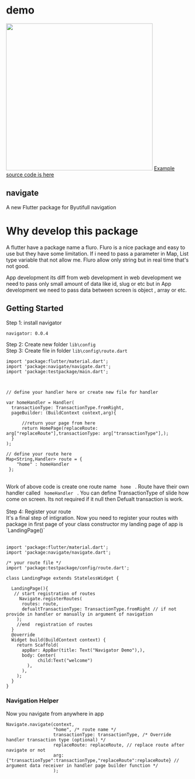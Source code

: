# demo
<img src="https://docs.google.com/uc?export=download&id=1_Dkb2YOfKSrWd3qjkvYw1ka5_qmOWO6Q" height="400" />
<a href="https://github.com/ravipatel147/navigate/tree/master/example"> Example source code is here </a>
<br />

## navigate

A new Flutter package for Byutifull navigation

# Why develop this package

A flutter have a package name a fluro. Fluro is a nice package and easy to use but they have some limitation. If i need to pass a parameter in Map, List type variable that not allow me. Fluro allow only string but in real time that's not good.

App development its diff from web development in web development we need to pass only small amount of data like id, slug or etc but in App development we need to pass data  between screen is object , array or etc.

## Getting Started

 Step 1: install navigator <br />
```
navigator: 0.0.4
```

 Step 2: Create new folder  `lib\config`  
 Step 3: Create file in folder `lib\config\route.dart`
<br />

```
import 'package:flutter/material.dart';
import 'package:navigate/navigate.dart';
import 'package:testpackage/main.dart';



// define your handler here or create new file for handler 

var homeHandler = Handler(
  transactionType: TransactionType.fromRight,
  pageBuilder: (BuildContext context,arg){

      //return your page from here 
      return HomePage(replaceRoute: arg["replaceRoute"],transactionType: arg["transactionType"],);
  }
);

// define your route here 
Map<String,Handler> route = {
    "home" : homeHandler
 };
```
<br />
Work of above code is create one route name <code> home </code> . Route have their own handler called  <code> homeHandler </code> . You can define TransactionType of slide how come on screen. Its not required if it null then Defualt transaction is work.
<br />
<br />
Step 4: Register your route
<br />
It's a final step of intigration. Now you need to register your routes with package in first page of your class constructor my landing page of app is `LandingPage()`
<br />
<br />

```
import 'package:flutter/material.dart';
import 'package:navigate/navigate.dart';

/* your route file */ 
import 'package:testpackage/config/route.dart';

class LandingPage extends StatelessWidget {

  LandingPage(){
   // start registration of routes 
     Navigate.registerRoutes(
      routes: route,
      defualtTransactionType: TransactionType.fromRight // if not provide in handler or manually in argument of navigation
    );
    //end  registration of routes 
  }
  @override
  Widget build(BuildContext context) {
    return Scaffold(
      appBar: AppBar(title: Text("Navigator Demo"),),
      body: Center(
            child:Text("welcome")
        ),
      ),
    );
  }
}  

```

### Navigation Helper

Now you navigate from anywhere in app

```
Navigate.navigate(context,
                  "home", /* route name */
                  transactionType: transactionType, /* Override handler transaction type (optional) */
                  replaceRoute: replaceRoute, // replace route after navigate or not 
                  arg: {"transactionType":transactionType,"replaceRoute":replaceRoute} // argument data receiver in handler page builder function */
                  );
```






